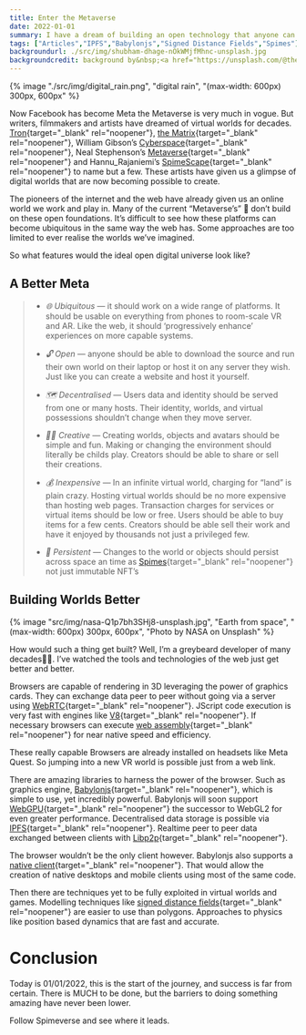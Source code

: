 ```yaml
---
title: Enter the Metaverse
date: 2022-01-01
summary: I have a dream of building an open technology that anyone can use to build virtual worlds. Worlds they can create and share as easily as creating a web page.
tags: ["Articles","IPFS","Babylonjs","Signed Distance Fields","Spimes"]
backgroundurl: ./src/img/shubham-dhage-nOkWMjfMhnc-unsplash.jpg
backgroundcredit: background by&nbsp;<a href="https://unsplash.com/@theshubhamdhage?utm_source=unsplash&utm_medium=referral&utm_content=creditCopyText">Shubham Dhage</a>&nbsp;on&nbsp;<a href="https://unsplash.com/@theshubhamdhage?utm_source=unsplash&utm_medium=referral&utm_content=creditCopyText">Unsplash</a>
---
```


{% image "./src/img/digital_rain.png", "digital rain", "(max-width: 600px) 300px, 600px" %}

Now Facebook has become Meta the Metaverse is very much in vogue. But writers, filmmakers and artists have dreamed of virtual worlds for decades. [Tron](https://www.imdb.com/title/tt0084827/){target="_blank" rel="noopener"}, [the Matrix](https://www.imdb.com/title/tt0133093/?ref_=fn_al_tt_1){target="_blank" rel="noopener"}, William Gibson’s [Cyberspace](https://en.wikipedia.org/wiki/Burning_Chrome){target="_blank" rel="noopener"}, Neal Stephenson’s [Metaverse](https://en.wikipedia.org/wiki/Snow_Crash){target="_blank" rel="noopener"} and Hannu_Rajaniemi’s [SpimeScape](https://www.karangill.com/glossary-quantum-thief-fractal-prince-jean-le-flambeur/#Spimescape){target="_blank" rel="noopener"} to name but a few. These artists have given us a glimpse of digital worlds that are now becoming possible to create.

The pioneers of the internet and the web have already given us an online world we work and play in. Many of the current “Metaverse’s” 🤨 don’t build on these open foundations. It’s difficult to see how these platforms can become ubiquitous in the same way the web has. Some approaches are too limited to ever realise the worlds we’ve imagined.

So what features would the ideal open digital universe look like?

## A Better Meta

> * *🌐 Ubiquitous* — it should work on a wide range of platforms. It should be usable on everything from phones to room-scale VR and AR. Like the web, it should ‘progressively enhance’ experiences on more capable systems.
> 
> * *🔓 Open* — anyone should be able to download the source and run their own world on their laptop or host it on any server they wish. Just like you can create a website and host it yourself.
> 
> * *🗺 Decentralised* — Users data and identity should be served from one or many hosts. Their identity, worlds, and virtual possessions shouldn’t change when they move server.
> 
> * *👩‍🎨 Creative* — Creating worlds, objects and avatars should be simple and fun. Making or changing the environment should literally be childs play. Creators should be able to share or sell their creations.
> 
> * *💰 Inexpensive* — In an infinite virtual world, charging for “land” is plain crazy. Hosting virtual worlds should be no more expensive than hosting web pages. Transaction charges for services or virtual items should be low or free. Users should be able to buy items for a few cents. Creators should be able sell their work and have it enjoyed by thousands not just a privileged few.
> 
> * *💫 Persistent* — Changes to the world or objects should persist across space an time as [Spimes](https://en.wikipedia.org/wiki/Spime){target="_blank" rel="noopener"} not just immutable NFT’s

## Building Worlds Better

{% image "src/img/nasa-Q1p7bh3SHj8-unsplash.jpg", "Earth from space", "(max-width: 600px) 300px, 600px", "Photo by NASA on Unsplash" %}

How would such a thing get built? Well, I’m a greybeard developer of many decades🧙‍♂️. I’ve watched the tools and technologies of the web just get better and better.

Browsers are capable of rendering in 3D leveraging the power of graphics cards. They can exchange data peer to peer without going via a server using [WebRTC](https://webrtc.org/){target="_blank" rel="noopener"}. JScript code execution is very fast with engines like [V8](https://en.wikipedia.org/wiki/V8_(JavaScript_engine)){target="_blank" rel="noopener"}. If necessary browsers can execute [web assembly](https://webassembly.org/){target="_blank" rel="noopener"} for near native speed and efficiency.

These really capable Browsers are already installed on headsets like Meta Quest. So jumping into a new VR world is possible just from a web link.

There are amazing libraries to harness the power of the browser. Such as graphics engine, [Babylonjs](https://www.babylonjs.com/){target="_blank" rel="noopener"}, which is simple to use, yet incredibly powerful. Babylonjs will soon support [WebGPU](https://www.youtube.com/watch?v=A2FxeEl4nWw){target="_blank" rel="noopener"} the successor to WebGL2 for even greater performance. Decentralised data storage is possible via [IPFS](https://ipfs.io/){target="_blank" rel="noopener"}. Realtime peer to peer data exchanged between clients with [Libp2p](https://libp2p.io/){target="_blank" rel="noopener"}.

The browser wouldn’t be the only client however. Babylonjs also supports a [native client](https://www.babylonjs.com/native/){target="_blank" rel="noopener"}. That would allow the creation of native desktops and mobile clients using most of the same code.

Then there are techniques yet to be fully exploited in virtual worlds and games. Modelling techniques like [signed distance fields](https://www.shadertoy.com/view/WsSBzh){target="_blank" rel="noopener"} are easier to use than polygons. Approaches to physics like position based dynamics that are fast and accurate.

# Conclusion

Today is 01/01/2022, this is the start of the journey, and success is far from certain. There is MUCH to be done, but the barriers to doing something amazing have never been lower.

Follow Spimeverse and see where it leads.
